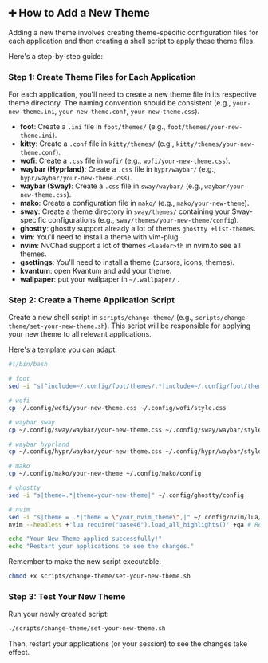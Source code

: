 ## ➕ How to Add a New Theme

Adding a new theme involves creating theme-specific configuration files for each application and then creating a shell script to apply these theme files.

Here's a step-by-step guide:

### Step 1: Create Theme Files for Each Application

For each application, you'll need to create a new theme file in its respective theme directory. The naming convention should be consistent (e.g., `your-new-theme.ini`, `your-new-theme.conf`, `your-new-theme.css`).

*   **foot**: Create a `.ini` file in `foot/themes/` (e.g., `foot/themes/your-new-theme.ini`).
*   **kitty**: Create a `.conf` file in `kitty/themes/` (e.g., `kitty/themes/your-new-theme.conf`).
*   **wofi**: Create a `.css` file in `wofi/` (e.g., `wofi/your-new-theme.css`).
*   **waybar (Hyprland)**: Create a `.css` file in `hypr/waybar/` (e.g., `hypr/waybar/your-new-theme.css`).
*   **waybar (Sway)**: Create a `.css` file in `sway/waybar/` (e.g., `waybar/your-new-theme.css`).
*   **mako**: Create a configuration file in `mako/` (e.g., `mako/your-new-theme`).
*   **sway**: Create a theme directory in `sway/themes/` containing your Sway-specific configurations (e.g., `sway/themes/your-new-theme/config`).
*   **ghostty**: ghostty support already a lot of themes `ghostty +list-themes`.
*   **vim**: You'll need to install a theme with vim-plug.
*   **nvim**: NvChad support a lot of themes `<leader>th` in nvim.to see all themes.
*   **gsettings**: You'll need to install a theme (cursors, icons, themes).
*   **kvantum**: open Kvantum and add your theme. 
*   **wallpaper**: put your wallpaper in `~/.wallpaper/` .

### Step 2: Create a Theme Application Script

Create a new shell script in `scripts/change-theme/` (e.g., `scripts/change-theme/set-your-new-theme.sh`). This script will be responsible for applying your new theme to all relevant applications.

Here's a template you can adapt:

```bash
#!/bin/bash

# foot
sed -i "s|^include=~/.config/foot/themes/.*|include=~/.config/foot/themes/your-new-theme.ini|" ~/.config/foot/foot.ini

# wofi
cp ~/.config/wofi/your-new-theme.css ~/.config/wofi/style.css

# waybar sway
cp ~/.config/sway/waybar/your-new-theme.css ~/.config/sway/waybar/style.css

# waybar hyprland
cp ~/.config/hypr/waybar/your-new-theme.css ~/.config/hypr/waybar/style.css

# mako
cp ~/.config/mako/your-new-theme ~/.config/mako/config

# ghostty
sed -i "s|theme=.*|theme=your-new-theme|" ~/.config/ghostty/config

# nvim
sed -i "s|theme = .*|theme = \"your_nvim_theme\",|" ~/.config/nvim/lua/chadrc.lua
nvim --headless +'lua require("base46").load_all_highlights()' +qa # Reload nvim theme

echo "Your New Theme applied successfully!"
echo "Restart your applications to see the changes."
```

Remember to make the new script executable:

```bash
chmod +x scripts/change-theme/set-your-new-theme.sh
```

### Step 3: Test Your New Theme

Run your newly created script:

```bash
./scripts/change-theme/set-your-new-theme.sh
```

Then, restart your applications (or your session) to see the changes take effect.
